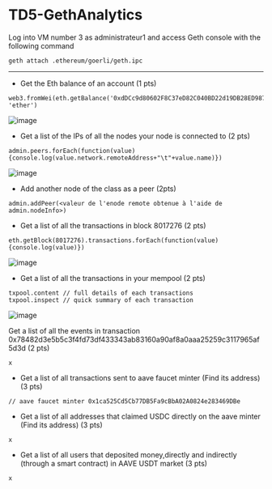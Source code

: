 # TD5-GethAnalytics

Log into VM number 3 as administrateur1 and access Geth console with the following command
```
geth attach .ethereum/goerli/geth.ipc
```
---------------------------------------------
- Get the Eth balance of an account (1 pts)
```
web3.fromWei(eth.getBalance('0xdDCc9d80602F8C37eD82C040BD22d19DB28ED987'), 'ether')
```
![image](https://user-images.githubusercontent.com/19230666/206246266-90cba23b-be9e-421a-9c3b-9dcff3b725fc.png)



- Get a list of the IPs of all the nodes your node is connected to (2 pts)
```
admin.peers.forEach(function(value){console.log(value.network.remoteAddress+"\t"+value.name)})
```
![image](https://user-images.githubusercontent.com/19230666/206241930-8cb0e835-8631-4603-9f6c-d20d470614c2.png)  


- Add another node of the class as a peer (2pts)
```
admin.addPeer(<valeur de l'enode remote obtenue à l'aide de admin.nodeInfo>)
```

- Get a list of all the transactions in block 8017276 (2 pts)
```
eth.getBlock(8017276).transactions.forEach(function(value){console.log(value)})
```
![image](https://user-images.githubusercontent.com/19230666/206248085-6f7a68a9-be98-413b-91b2-cd65d9154dca.png)



- Get a list of all the transactions in your mempool (2 pts)
```
txpool.content // full details of each transactions
txpool.inspect // quick summary of each transaction
```
![image](https://user-images.githubusercontent.com/19230666/206250760-5a76dfef-ba5f-4eac-a8c2-e57342951789.png)


Get a list of all the events in transaction 0x78482d3e5b5c3f4fd73df433343ab83160a90af8a0aaa25259c3117965af5d3d (2 pts)
```
x
```
- Get a list of all transactions sent to aave faucet minter (Find its address) (3 pts)
```
// aave faucet minter 0x1ca525Cd5Cb77DB5Fa9cBbA02A0824e283469DBe
```
- Get a list of all addresses that claimed USDC directly on the aave minter (Find its address) (3 pts)
```
x
```
- Get a list of all users that deposited money,directly and indirectly (through a smart contract) in AAVE USDT market (3 pts)
```
x
```
